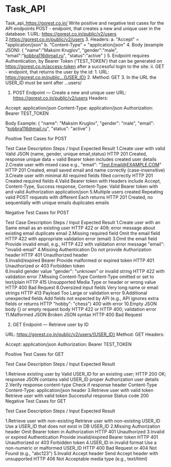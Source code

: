 # Task_API
Task_api_https://gorest.co.in/
Write positive and negative test cases for the API endpoints
POST - endpoint, that creates a new and unique user in the database:
1.URL: https://gorest.co.in/public/v2/users
2.https://gorest.co.in/public/v2/users
3. Headers:
a. "Accept" = "application/json"
b. “Content-Type” = "application/json"
4. Body (example JSON):
{
    "name":"Maksim Kruglov",
     "gender":"male", 
     "email":"kobbra116@mail.ru", 
     "status":"active"
}
5. Endpoint requires Authentication, by Bearer Token (‘TEST_TOKEN’) that can be generated on https://gorest.co.in/access-token after а successful login to the site.
  ii. GET - endpoint, that returns the user by the id:
            1. URL: https://gorest.co.in/public...{USER_ID}
            2. Method: GET
            3. In the URL the USER_ID must be sent after ...users/

1. POST Endpoint — Create a new and unique user
URL:
https://gorest.co.in/public/v2/users
Headers:

Accept: application/json
Content-Type: application/json
Authorization: Bearer TEST_TOKEN

Body Example:
{
  "name": "Maksim Kruglov",
  "gender": "male",
  "email": "kobbra116@mail.ru",
  "status": "active"
}

Positive Test Cases for POST

Test Case Description                Steps / Input                                     Expected Result
1.Create user with valid           Valid JSON (name, gender, unique email,status)      HTTP 201 Created, response
 unique data                       + valid Bearer token                                includes created user details
2.Create user with mixed case      e.g., "email": "Test.Email@EXAMPLE.COM"             HTTP 201 Created, email saved
email and name                                                                         correctly (case-insensitive)
3.Create user with minimal         All required fields filled correctly                HTTP 201 Created
required fields
4.Valid Bearer token with          Headers include Accept, Content-Type,               Success response, Content-Type:
Valid Bearer token with            and valid Authorization                             application/json                                   5.Multiple users created           Repeating valid POST requests with different        Each returns HTTP 201 Created, no
sequentially with unique           emails                                              duplicates
emails          
 

Negative Test Cases for POST                                             

Test Case Description                   Steps / Input                                     Expected Result
1.Create user with an             Same email as an existing user                       HTTP 422 or 409; error message about
existing email                                                                         duplicate email
2.Missing required field          Omit the email field                                 HTTP 422 with appropriate validation error
(email) 
3.Omit the email field            Provide invalid email, e.g.,                         HTTP 422 with validation error message
                                  "email": "invalid-email"
4.Missing Authentication          Do not provide Authorization header                  HTTP 401 Unauthorized
 header   
5.Invalid/expired Bearer          Provide malformed or expired token                   HTTP 401 Unauthorized or 403 Forbidden
 token        
6.Invalid gender value            "gender": "unknown" or invalid string                HTTP 422 with validation error
7.Missing Content-Type            Content-Type omitted or set to text/plain            HTTP 415 Unsupported Media Type or
header or wrong value                                                                  HTTP 400 Bad Request
8.Oversized input fields          Very long name or email strings                      HTTP 413 Payload Too Large or validation error
9.Additional unexpected fields    Add fields not expected by API (e.g.,                API ignores extra fields or returns HTTP
                                  "hobby": "chess")                                    400 with error
10.Empty JSON body                {} or empty request body                             HTTP 422 or HTTP 400; validation error
11.Malformed JSON                 Broken JSON syntax                                   HTTP 400 Bad Request

2. GET Endpoint — Retrieve user by ID

URL: https://gorest.co.in/public/v2/users/{USER_ID}
Method: GET
Headers:

Accept: application/json
Authorization: Bearer TEST_TOKEN

Positive Test Cases for GET                                                              

Test Case Description                                Steps / Input                              Expected Result

1.Retrieve existing user by                  Valid USER_ID for an existing user;           HTTP 200 OK; response JSON contains 
 valid USER_ID                               proper Authorization                          user details
2.Verify response content-type              Check if response header Content-Type          Content-Type: application/json
header
3.Retrieve user with valid token             Retrieve user with valid token                Successful response
                                                                                           Status code 200
Negative Test Cases for GET

Test Case Description                                 Steps / Input                             Expected Result

1.Retrieve user with non-existing            Retrieve user with non-existing USER_ID         Use a USER_ID that does not exist in DB
USER_ID
2.Missing Authorization header               Omit Bearer token in Authorization              HTTP 401 Unauthorized
3.Invalid or expired Authentication          Provide invalid/expired Bearer token            HTTP 401 Unauthorized or 403 Forbidden
 token
4.USER_ID in invalid format                  Use a non-numeric or malformed USER_ID          HTTP 400 Bad Request or 404 Not Found
                                             (e.g., "abc123")
5.Invalid Accept header                      Send Accept header with unsupported             HTTP 406 Not Acceptable
                                              media type (e.g., text/html)









